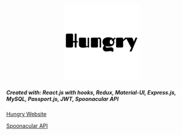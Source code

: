 <p align="center">
  <img src="https://github.com/ErinElizCostello/Recipes/blob/master/src/images/logoText.png" />
</p>

##### Created with: React.js with hooks, Redux, Material-UI, Express.js, MySQL, Passport.js, JWT, Spoonacular API

[Hungry Website](http://reallyhungry.herokuapp.com)

[Spoonacular API](https://spoonacular.com/)
